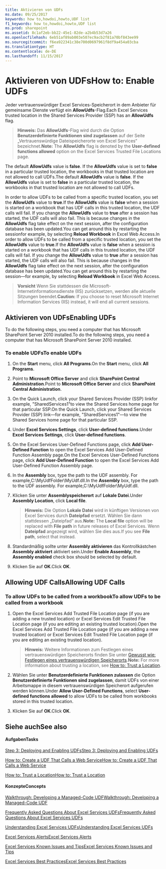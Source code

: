```yaml
---
title: Aktivieren von UDFs
ms.date: 09/25/2017
keywords: how to,howdoi,howto,UDF list
f1_keywords: how to,howdoi,howto,UDF list
ms.prod: sharepoint
ms.assetid: 8c1af2eb-bb22-45e1-82de-a2b4b53d7a26
ms.openlocfilehash: 6eb51af89ab003e507ec9acb2f81a70bf843ee99
ms.sourcegitcommit: f6ea922341c38e700d0697961f8df9a454a03cba
ms.translationtype: HT
ms.contentlocale: de-DE
ms.lasthandoff: 11/15/2017
---
```

# <a name="enable-udfs"></a><span data-ttu-id="5ac04-103">Aktivieren von UDFs</span><span class="sxs-lookup"><span data-stu-id="5ac04-103">How to: Enable UDFs</span></span>

<span data-ttu-id="5ac04-104">Jeder vertrauenswürdiger Excel Services-Speicherort in dem Anbieter für gemeinsame Dienste verfügt ein **AllowUdfs**-Flag.</span><span class="sxs-lookup"><span data-stu-id="5ac04-104">Each Excel Services trusted location in the Shared Services Provider (SSP) has an **AllowUdfs** flag.</span></span>
  
    
    


> <span data-ttu-id="5ac04-105">**Hinweis:** Das **AllowUdfs**-Flag wird durch die Option **Benutzerdefinierte Funktionen sind zugelassen** auf der Seite „Vertrauenswürdige Dateispeicherorte von Excel Services“ bezeichnet.</span><span class="sxs-lookup"><span data-stu-id="5ac04-105">**Note:** The **AllowUdfs** flag is denoted by the **User-defined functions allowed** option on the Excel Services Trusted File Locations page.</span></span>
  
    
    


<span data-ttu-id="5ac04-p101">The default **AllowUdfs** value is **false**. If the **AllowUdfs** value is set to **false** in a particular trusted location, the workbooks in that trusted location are not allowed to call UDFs.</span><span class="sxs-lookup"><span data-stu-id="5ac04-p101">The default **AllowUdfs** value is **false**. If the **AllowUdfs** value is set to **false** in a particular trusted location, the workbooks in that trusted location are not allowed to call UDFs.</span></span>
  
    
    

<span data-ttu-id="5ac04-p102">In order to allow UDFs to be called from a specific trusted location, you set the **AllowUdfs** value to **true**.If the **AllowUdfs** value is **false** when a session is started on a workbook that has UDF calls in this trusted location, the UDF calls will fail. If you change the **AllowUdfs** value to **true** after a session has started, the UDF calls will also fail. This is because changes in the **AllowUdfs** flag take effect on the next session, after the configuration database has been updated.You can get around this by restarting the sessionfor example, by selecting **Reload Workbook** in Excel Web Access.</span><span class="sxs-lookup"><span data-stu-id="5ac04-p102">In order to allow UDFs to be called from a specific trusted location, you set the **AllowUdfs** value to **true**.If the **AllowUdfs** value is **false** when a session is started on a workbook that has UDF calls in this trusted location, the UDF calls will fail. If you change the **AllowUdfs** value to **true** after a session has started, the UDF calls will also fail. This is because changes in the **AllowUdfs** flag take effect on the next session, after the configuration database has been updated.You can get around this by restarting the session—for example, by selecting **Reload Workbook** in Excel Web Access.</span></span>
> <span data-ttu-id="5ac04-111">**Vorsicht** Wenn Sie stattdessen die Microsoft-Internetinformationsdienste (IIS) zurücksetzen, werden alle aktuelle Sitzungen beendet.</span><span class="sxs-lookup"><span data-stu-id="5ac04-111">**Caution:** If you choose to reset Microsoft Internet Information Services (IIS) instead, it will end all current sessions.</span></span> 
  
    
    


## <a name="enabling-udfs"></a><span data-ttu-id="5ac04-112">Aktivieren von UDFs</span><span class="sxs-lookup"><span data-stu-id="5ac04-112">Enabling UDFs</span></span>

<span data-ttu-id="5ac04-113">To do the following steps, you need a computer that has Microsoft SharePoint Server 2010 installed.</span><span class="sxs-lookup"><span data-stu-id="5ac04-113">To do the following steps, you need a computer that has Microsoft SharePoint Server 2010 installed.</span></span>
  
    
    

### <a name="to-enable-udfs"></a><span data-ttu-id="5ac04-114">To enable UDFs</span><span class="sxs-lookup"><span data-stu-id="5ac04-114">To enable UDFs</span></span>


1. <span data-ttu-id="5ac04-115">On the **Start** menu, click **All Programs**.</span><span class="sxs-lookup"><span data-stu-id="5ac04-115">On the **Start** menu, click **All Programs**.</span></span> 
    
  
2. <span data-ttu-id="5ac04-116">Point to **Microsoft Office Server** and click **SharePoint Central Administration**.</span><span class="sxs-lookup"><span data-stu-id="5ac04-116">Point to **Microsoft Office Server** and click **SharePoint Central Administration**.</span></span> 
    
  
3. <span data-ttu-id="5ac04-117">On the Quick Launch, click your Shared Services Provider (SSP) linkfor example, "SharedServices1"to view the Shared Services home page for that particular SSP.</span><span class="sxs-lookup"><span data-stu-id="5ac04-117">On the Quick Launch, click your Shared Services Provider (SSP) link—for example, "SharedServices1"—to view the Shared Services home page for that particular SSP.</span></span>
    
  
4. <span data-ttu-id="5ac04-118">Under **Excel Services Settings**, click **User-defined functions**.</span><span class="sxs-lookup"><span data-stu-id="5ac04-118">Under **Excel Services Settings**, click **User-defined functions**.</span></span> 
    
  
5. <span data-ttu-id="5ac04-119">On the Excel Services User-Defined Functions page, click **Add User-Defined Function** to open the Excel Services Add User-Defined Function Assembly page.</span><span class="sxs-lookup"><span data-stu-id="5ac04-119">On the Excel Services User-Defined Functions page, click **Add User-Defined Function** to open the Excel Services Add User-Defined Function Assembly page.</span></span>
    
  
6. <span data-ttu-id="5ac04-p103">In the **Assembly** box, type the path to the UDF assembly. For example,C:\\MyUdfFolder\\MyUdf.dll.</span><span class="sxs-lookup"><span data-stu-id="5ac04-p103">In the **Assembly** box, type the path to the UDF assembly. For example,C:\\MyUdfFolder\\MyUdf.dll.</span></span>
    
  
7. <span data-ttu-id="5ac04-122">Klicken Sie unter **Assemblyspeicherort** auf **Lokale Datei**.</span><span class="sxs-lookup"><span data-stu-id="5ac04-122">Under **Assembly Location**, click **Local file**.</span></span>
    
    > <span data-ttu-id="5ac04-123">**Hinweis:** Die Option **Lokale Datei** wird in künftigen Versionen von Excel Services durch **Dateipfad** ersetzt. Wählen Sie dann stattdessen „Dateipfad“ aus.</span><span class="sxs-lookup"><span data-stu-id="5ac04-123">**Note:** The **Local file** option will be replaced with **File path** in future releases of Excel Services.</span></span> <span data-ttu-id="5ac04-124">Wenn **Dateipfad** angezeigt wird, wählen Sie dies aus.</span><span class="sxs-lookup"><span data-stu-id="5ac04-124">If you see **File path**, select that instead.</span></span> 
8. <span data-ttu-id="5ac04-125">Standardmäßig sollte unter **Assembly aktivieren** das Kontrollkästchen **Assembly aktiviert** aktiviert sein.</span><span class="sxs-lookup"><span data-stu-id="5ac04-125">Under **Enable Assembly**, the **Assembly enabled** check box should be selected by default.</span></span>
    
  
9. <span data-ttu-id="5ac04-126">Klicken Sie auf **OK**.</span><span class="sxs-lookup"><span data-stu-id="5ac04-126">Click **OK**.</span></span>
    
  

## <a name="allowing-udf-calls"></a><span data-ttu-id="5ac04-127">Allowing UDF Calls</span><span class="sxs-lookup"><span data-stu-id="5ac04-127">Allowing UDF Calls</span></span>


### <a name="to-allow-udfs-to-be-called-from-a-workbook"></a><span data-ttu-id="5ac04-128">To allow UDFs to be called from a workbook</span><span class="sxs-lookup"><span data-stu-id="5ac04-128">To allow UDFs to be called from a workbook</span></span>


1. <span data-ttu-id="5ac04-129">Open the Excel Services Add Trusted File Location page (if you are adding a new trusted location) or Excel Services Edit Trusted File Location page (if you are editing an existing trusted location).</span><span class="sxs-lookup"><span data-stu-id="5ac04-129">Open the Excel Services Add Trusted File Location page (if you are adding a new trusted location) or Excel Services Edit Trusted File Location page (if you are editing an existing trusted location).</span></span> 
    
    > <span data-ttu-id="5ac04-130">**Hinweis:** Weitere Informationen zum Festlegen eines vertrauenswürdigen Speicherorts finden Sie unter [Gewusst wie: Festlegen eines vertrauenswürdigen Speicherorts](how-to-trust-a-location.md).</span><span class="sxs-lookup"><span data-stu-id="5ac04-130">**Note:** For more information about trusting a location, see  [How to: Trust a Location](how-to-trust-a-location.md).</span></span> 
2. <span data-ttu-id="5ac04-131">Wählen Sie unter **Benutzerdefinierte Funktionen zulassen** die Option **Benutzerdefinierte Funktionen sind zugelassen**, damit UDFs von einer Arbeitsmappe in diesem vertrauenswürdigen Speicherort aufgerufen werden können.</span><span class="sxs-lookup"><span data-stu-id="5ac04-131">Under **Allow User-Defined Functions**, select **User-defined functions allowed** to allow UDFs to be called from workbooks stored in this trusted location.</span></span>
    
  
3. <span data-ttu-id="5ac04-132">Klicken Sie auf **OK**.</span><span class="sxs-lookup"><span data-stu-id="5ac04-132">Click **OK**.</span></span>
    
  

## <a name="see-also"></a><span data-ttu-id="5ac04-133">Siehe auch</span><span class="sxs-lookup"><span data-stu-id="5ac04-133">See also</span></span>


#### <a name="tasks"></a><span data-ttu-id="5ac04-134">Aufgaben</span><span class="sxs-lookup"><span data-stu-id="5ac04-134">Tasks</span></span>


  
    
    
 [<span data-ttu-id="5ac04-135">Step 3: Deploying and Enabling UDFs</span><span class="sxs-lookup"><span data-stu-id="5ac04-135">Step 3: Deploying and Enabling UDFs</span></span>](step-3-deploying-and-enabling-udfs.md)
  
    
    
 [<span data-ttu-id="5ac04-136">How to: Create a UDF That Calls a Web Service</span><span class="sxs-lookup"><span data-stu-id="5ac04-136">How to: Create a UDF That Calls a Web Service</span></span>](how-to-create-a-udf-that-calls-a-web-service.md)
  
    
    
 [<span data-ttu-id="5ac04-137">How to: Trust a Location</span><span class="sxs-lookup"><span data-stu-id="5ac04-137">How to: Trust a Location</span></span>](how-to-trust-a-location.md)
#### <a name="concepts"></a><span data-ttu-id="5ac04-138">Konzepte</span><span class="sxs-lookup"><span data-stu-id="5ac04-138">Concepts</span></span>


  
    
    
 [<span data-ttu-id="5ac04-139">Walkthrough: Developing a Managed-Code UDF</span><span class="sxs-lookup"><span data-stu-id="5ac04-139">Walkthrough: Developing a Managed-Code UDF</span></span>](walkthrough-developing-a-managed-code-udf.md)
  
    
    
 [<span data-ttu-id="5ac04-140">Frequently Asked Questions About Excel Services UDFs</span><span class="sxs-lookup"><span data-stu-id="5ac04-140">Frequently Asked Questions About Excel Services UDFs</span></span>](frequently-asked-questions-about-excel-services-udfs.md)
  
    
    
 [<span data-ttu-id="5ac04-141">Understanding Excel Services UDFs</span><span class="sxs-lookup"><span data-stu-id="5ac04-141">Understanding Excel Services UDFs</span></span>](understanding-excel-services-udfs.md)
  
    
    
 [<span data-ttu-id="5ac04-142">Excel Services Alerts</span><span class="sxs-lookup"><span data-stu-id="5ac04-142">Excel Services Alerts</span></span>](excel-services-alerts.md)
  
    
    
 [<span data-ttu-id="5ac04-143">Excel Services Known Issues and Tips</span><span class="sxs-lookup"><span data-stu-id="5ac04-143">Excel Services Known Issues and Tips</span></span>](excel-services-known-issues-and-tips.md)
  
    
    
 [<span data-ttu-id="5ac04-144">Excel Services Best Practices</span><span class="sxs-lookup"><span data-stu-id="5ac04-144">Excel Services Best Practices</span></span>](excel-services-best-practices.md)
